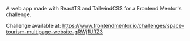 A web app made with ReactTS and TailwindCSS for a Frontend Mentor's challenge.

Challenge available at: https://www.frontendmentor.io/challenges/space-tourism-multipage-website-gRWj1URZ3
